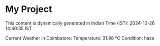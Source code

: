 # My Project

This content is dynamically generated in Indian Time (IST): 2024-10-26 14:40:35 IST


Current Weather in Coimbatore:
Temperature: 31.88 °C
Condition: haze
